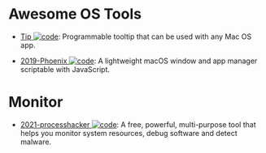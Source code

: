 # Awesome OS Tools

- [Tip ![code](https://shorturl.at/dlxyK)](https://github.com/tanin47/tip): Programmable tooltip that can be used with any Mac OS app.

- [2019-Phoenix ![code](https://shorturl.at/dlxyK)](https://github.com/kasper/phoenix): A lightweight macOS window and app manager scriptable with JavaScript.

# Monitor

- [2021-processhacker ![code](https://shorturl.at/dlxyK)](https://github.com/processhacker/processhacker): A free, powerful, multi-purpose tool that helps you monitor system resources, debug software and detect malware.

